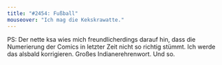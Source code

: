 ```yaml
---
title: "#2454: Fußball"
mouseover: "Ich mag die Kekskrawatte."
---
```


PS: 
Der nette ksa wies mich freundlicherdings darauf hin, dass die Numerierung der Comics in letzter Zeit nicht so richtig stümmt. Ich werde das alsbald korrigieren. 
Großes Indianerehrenwort.
Und so.

